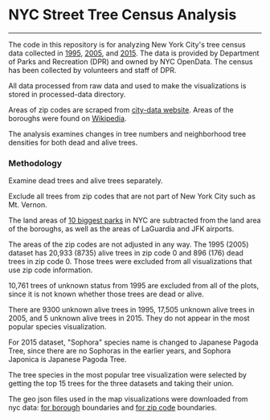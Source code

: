 # NYC Street Tree Census Analysis
---
The code in this repository is for analyzing New York City's tree census data collected in [1995](https://data.cityofnewyork.us/Environment/1995-Street-Tree-Census/kyad-zm4j), [2005](https://data.cityofnewyork.us/Environment/2005-Street-Tree-Census/29bw-z7pj), and [2015](https://data.cityofnewyork.us/Environment/2015-Street-Tree-Census-Tree-Data/uvpi-gqnh). The data is provided by Department of Parks and Recreation (DPR) and owned
by NYC OpenData. The census has been collected by volunteers and staff of DPR.

All data processed from raw data and used to make the visualizations is stored in processed-data directory.

Areas of zip codes are scraped from [city-data website](http://www.city-data.com/zipmaps/New-York-New-York.html). Areas of the boroughs were found on [Wikipedia](https://en.wikipedia.org/wiki/Boroughs_of_New_York_City).

The analysis examines changes in tree numbers and neighborhood tree densities for both dead and alive trees.

### Methodology
Examine dead trees and alive trees separately.

Exclude all trees from zip codes that are not part of New York City such as Mt. Vernon.

The land areas of [10 biggest parks](https://www.nycgovparks.org/about/faq) in NYC are subtracted from the land area of the boroughs, as well as the areas of LaGuardia and JFK airports.

The areas of the zip codes are not adjusted in any way. The 1995 (2005) dataset has 20,933 (8735) alive trees in zip code 0 and 896 (176) dead trees in zip code 0. Those trees were excluded from all visualizations that use zip code information.

10,761 trees of unknown status from 1995 are excluded from all of the plots, since it is not known whether those trees are dead or alive.

There are 9300 unknown alive trees in 1995, 17,505 unknown alive trees in 2005, and 5 unknown alive trees in 2015. They do not appear in the most popular species visualization.

For 2015 dataset, "Sophora" species name is changed to Japanese Pagoda Tree, since there are no Sophoras in the earlier years, and Sophora Japonica is Japanese Pagoda Tree.

The tree species in the most popular tree visualization were selected by getting the top 15 trees for the three datasets and taking their union.

The geo json files used in the map visualizations were downloaded from  nyc data: [for borough](http://nycdata.pediacities.com/dataset/nyc-borough-boundaries) boundaries and [for zip code](http://nycdata.pediacities.com/dataset/nyc-zip-code-tabulation-areas) boundaries.
